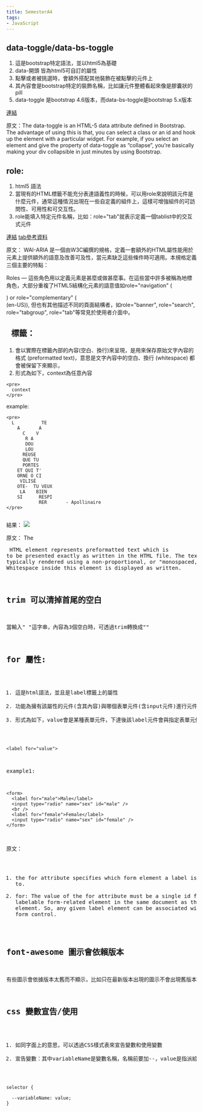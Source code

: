```yaml
---
title: SemesterA4
tags:
- JavaScript
---
```



## data-toggle/data-bs-toggle

1. 這是bootstrap特定語法，並以html5為基礎
2. data-開頭 皆為html5可自訂的屬性
3. 點擊或者被挑選時，會額外搭配其他裝飾在被點擊的元件上
4. 其內容會是bootstrap特定的裝飾名稱，比如讓元件整體看起來像是膠囊狀的pill
5. data-toggle 是bootstrap 4.6版本，而data-bs-toggle是bootstrap 5.x版本

[連結](https://www.geeksforgeeks.org/data-toggle-attributes-in-twitter-bootstrap/)

原文：The data-toggle is an HTML-5 data attribute defined in Bootstrap. The advantage of using this is that, you can select a class or an id and hook up the element with a particular widget. For example, if you select an element and give the property of data-toggle as “collapse”, you’re basically making your div collapsible in just minutes by using Bootstrap.  



## role:
1. html5 語法
2. 當現有的HTML標籤不能充分表達語義性的時候，可以用role來說明該元件是什麼元件，通常這種情況出現在一些自定義的組件上，這樣可增強組件的可訪問性、可用性和可交互性。
3. role能填入特定元件名稱，比如：role="tab"就表示定義一個tablist中的交互式元件

[連結](https://kknews.cc/tech/59y8358.html)
[tab參考資料](https://getbootstrap.com/docs/4.6/components/navs/#pills)

原文：
WAI-ARIA 是一個由W3C編撰的規格，定義一套額外的HTML屬性能用於元素上提供額外的語意及改善可及性，當元素缺乏這些條件時可適用。本規格定義三個主要的特點：

Roles — 這些角色用以定義元素是甚麼或做甚麼事。在這些當中許多被稱為地標角色，大部分重複了HTML5結構化元素的語意值如role="navigation" (<nav>) or role="complementary" (<aside> (en-US)), 但也有其他描述不同的頁面結構者，如role="banner", role="search", role="tabgroup", role="tab"等常見於使用者介面中。



## <pre> 標籤：
1. 會以實際在標籤內部的內容(空白、換行)來呈現，是用來保存原始文字內容的格式 (preformatted text)，意思是文字內容中的空白、換行 (whitespace) 都會被保留下來顯示，
2.  形式為如下，context為任意內容

```
<pre>
  context
</pre>
```



example: 

```
<pre>
  L          TE
    A       A
      C    V
       R A
       DOU
       LOU
      REUSE
      QUE TU
      PORTES
    ET QUI T'
    ORNE O CI
     VILISÉ
    OTE-  TU VEUX
     LA    BIEN
    SI      RESPI
            RER       - Apollinaire
</pre>


```

結果：
![](https://res.cloudinary.com/dqfxgtyoi/image/upload/v1631549632/blog/semester2-2/resultOfPre_acswhb.png)

原文：
The <pre> HTML element represents preformatted text which is to be presented exactly as written in the HTML file. The text is typically rendered using a non-proportional, or "monospaced, font. Whitespace inside this element is displayed as written.



## trim 可以清掉首尾的空白
當輸入"   "這字串，內容為3個空白時，可透過trim轉換成""



## for 屬性:
1. 這是html語法，並且是label標籤上的屬性
2. 功能為擁有該屬性的元件(含其內容)與哪個表單元件(含input元件)進行元件上的(內容)綁定
3. 形式為如下，value會是某種表單元件，下達後該label元件會與指定表單元件進行綁定

```
<label for="value">
```

example1:

```
<form>
  <label for="male">Male</label>
  <input type="radio" name="sex" id="male" />
  <br />
  <label for="female">Female</label>
  <input type="radio" name="sex" id="female" />
</form>

```

原文：

1. the for attribute specifies which form element a label is bound to.
2. for: The value of the for attribute must be a single id for a labelable form-related element in the same document as the <label> element. So, any given label element can be associated with only one form control.


## font-awesome 圖示會依賴版本
有些圖示會依據版本太舊而不顯示，比如只在最新版本出現的圖示不會出現舊版本



## css 變數宣告/使用
1. 如同字面上的意思，可以透過CSS樣式表來宣告變數和使用變數
2. 宣告變數：其中variableName是變數名稱，名稱前要加--，value是指派給variableName的內容，

```
selector {

  --variableName: value;
}


```

